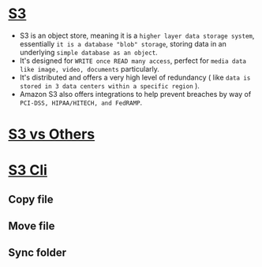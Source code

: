 
# [S3](https://aws.amazon.com/s3/)

- S3 is an object store, meaning it is a `higher layer data storage system`, essentially `it is a database "blob" storage`, storing data in an underlying `simple database as an object`.
- It's designed for `WRITE once READ many access`, perfect for `media data like image, video, documents` particularly.
- It's distributed and offers a very high level of redundancy ( like `data is stored in 3 data centers within a specific region` ).
- Amazon S3 also offers integrations to help prevent breaches by way of `PCI-DSS, HIPAA/HITECH, and FedRAMP`.

# [S3 vs Others](S3vsEFSvsEBS.md)

# [S3 Cli](https://docs.aws.amazon.com/cli/latest/reference/s3/)

## Copy file
## Move file
## Sync folder